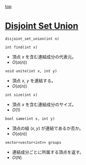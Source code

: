 [top](../README.md)

# [Disjoint Set Union](./dsu.hpp)

`disjoint_set_union(int n)`

`int find(int x)`
- 頂点 $x$ を含む連結成分の代表元。
- $O(\alpha(n))$

`void unite(int x, int y)`
- 頂点 $x$, $y$ を連結する。
- $O(\alpha(n))$

`int size(int x)`
- 頂点 $x$ を含む連結成分のサイズ。
- $O(1)$

`bool same(int x, int y)`
- 頂点の組 $(x, y)$ が連結であるか否か。
- $O(\alpha(n))$

`vector<vector<int>> groups`
- 連結成分ごとに所属する頂点を返す。
- $O(N)$
